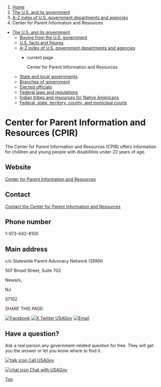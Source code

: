 1. [Home](/)
2. [The U.S. and its government](/about-the-us)
3. [A-Z index of U.S. government departments and agencies](/agency-index)
4. Center for Parent Information and Resources

* [The U.S. and its government](/about-the-us)
  + [Buying from the U.S. government](/buy-from-government)
  + [U.S. facts and figures](/facts-figures)
  + [A-Z index of U.S. government departments and agencies](/agency-index)
    - current page

      Center for Parent Information and Resources
  + [State and local governments](/state-local-governments)
  + [Branches of government](/branches-of-government)
  + [Elected officials](/elected-officials)
  + [Federal laws and regulations](/laws-and-regulations)
  + [Indian tribes and resources for Native Americans](/tribes)
  + [Federal, state, territory, county, and municipal courts](/courts)

Center for Parent Information and Resources
(CPIR)
==================================================

The Center for Parent Information and Resources (CPIR) offers information for children and young people with disabilities under 22 years of age.

Website
-------

[Center for Parent Information and Resources](https://www.parentcenterhub.org/)

Contact
-------

[Contact the Center for Parent Information and Resources](https://www.parentcenterhub.org/contact-us/)

Phone number
------------

1-973-642-8100

Main address
------------

c/o Statewide Parent Advocacy Network (SPAN)
  

507 Broad Street, Suite 702
  

Newark,

NJ

07102

SHARE THIS PAGE:

[![Facebook](/themes/custom/usagov/images/social-media-icons/Facebook_Icon.svg)](https://www.facebook.com/sharer/sharer.php?u=https://www.usa.gov/agencies/center-for-parent-information-and-resources&v=3)
[![X Twitter USAGov](/themes/custom/usagov/images/social-media-icons/X_Twitter_Icon.svg?version=2)](https://twitter.com/intent/tweet?source=webclient&text=https://www.usa.gov/agencies/center-for-parent-information-and-resources)
[![Email](/themes/custom/usagov/images/social-media-icons/Email_Icon.svg?version=2)](mailto:?subject=https://www.usa.gov/agencies/center-for-parent-information-and-resources)

Have a question?
----------------

Ask a real person any government-related question for free. They will get you the answer or let you know where to find it.

[![talk icon](/themes/custom/usagov/images/ICONS_talk.png)
Call USAGov](/phone)

[![chat icon](/themes/custom/usagov/images/ICONS_chat.png)
Chat with USAGov](/chat)

[Top](#main-content)